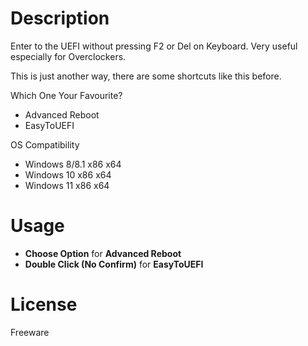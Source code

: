 # Description

Enter to the UEFI without pressing F2 or Del on Keyboard. Very useful especially for Overclockers.

This is just another way, there are some shortcuts like this before.

Which One Your Favourite?
- Advanced Reboot
- EasyToUEFI

OS Compatibility

- Windows 8/8.1 x86 x64
- Windows 10 x86 x64
- Windows 11 x86 x64

# Usage

- __Choose Option__ for __Advanced Reboot__
- __Double Click (No Confirm)__ for __EasyToUEFI__

# License
Freeware
